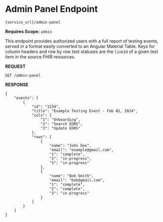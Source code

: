 # Admin Panel Endpoint

```
{service_url}/admin-panel
```
**Requires Scope:** `admin`

This endpoint provides authorized users with a full report of testing events, served in a format easily converted to an Angular Material Table. Keys for column headers and row by row test statuses are the `linkId` of a given test item in the source FHIR resources.

**REQUEST**
```
GET /admin-panel
```
**RESPONSE**
```
{
    "events": [
        {
            "id": "1234",
            "title": "Example Testing Event - Feb 01, 2024",
            "cols": {
                "1": "Onboarding",
                "2": "Search EDRS",
                "3": "Update EDRS"
            },
            "rows": [
                {
                    "name": "John Doe",
                    "email": "example@gmail.com",
                    "1": "complete",
                    "2": "in-progress",
                    "3": "in-progress"
                },
                {
                    "name": "Bob Smith",
                    "email": "bob@gmail.com",
                    "1": "complete",
                    "2": "complete",
                    "3": "in-progress"
                }
            ]
        }
    ]
}
```